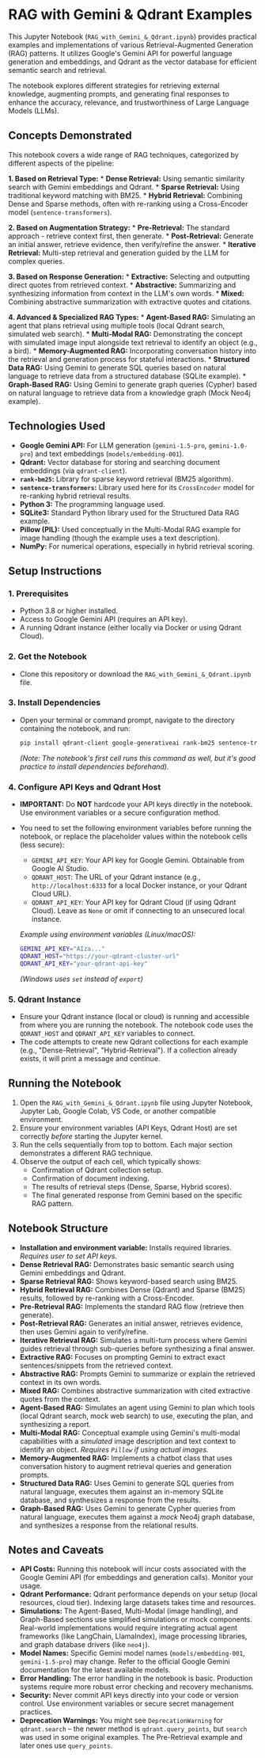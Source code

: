 # RAG with Gemini & Qdrant Examples

This Jupyter Notebook (`RAG_with_Gemini_&_Qdrant.ipynb`) provides practical examples and implementations of various Retrieval-Augmented Generation (RAG) patterns. It utilizes Google's Gemini API for powerful language generation and embeddings, and Qdrant as the vector database for efficient semantic search and retrieval.

The notebook explores different strategies for retrieving external knowledge, augmenting prompts, and generating final responses to enhance the accuracy, relevance, and trustworthiness of Large Language Models (LLMs).

## Concepts Demonstrated

This notebook covers a wide range of RAG techniques, categorized by different aspects of the pipeline:

**1. Based on Retrieval Type:**
    *   **Dense Retrieval:** Using semantic similarity search with Gemini embeddings and Qdrant.
    *   **Sparse Retrieval:** Using traditional keyword matching with BM25.
    *   **Hybrid Retrieval:** Combining Dense and Sparse methods, often with re-ranking using a Cross-Encoder model (`sentence-transformers`).

**2. Based on Augmentation Strategy:**
    *   **Pre-Retrieval:** The standard approach - retrieve context first, then generate.
    *   **Post-Retrieval:** Generate an initial answer, retrieve evidence, then verify/refine the answer.
    *   **Iterative Retrieval:** Multi-step retrieval and generation guided by the LLM for complex queries.

**3. Based on Response Generation:**
    *   **Extractive:** Selecting and outputting direct quotes from retrieved context.
    *   **Abstractive:** Summarizing and synthesizing information from context in the LLM's own words.
    *   **Mixed:** Combining abstractive summarization with extractive quotes and citations.

**4. Advanced & Specialized RAG Types:**
    *   **Agent-Based RAG:** Simulating an agent that plans retrieval using multiple tools (local Qdrant search, simulated web search).
    *   **Multi-Modal RAG:** Demonstrating the concept with simulated image input alongside text retrieval to identify an object (e.g., a bird).
    *   **Memory-Augmented RAG:** Incorporating conversation history into the retrieval and generation process for stateful interactions.
    *   **Structured Data RAG:** Using Gemini to generate SQL queries based on natural language to retrieve data from a structured database (SQLite example).
    *   **Graph-Based RAG:** Using Gemini to generate graph queries (Cypher) based on natural language to retrieve data from a knowledge graph (Mock Neo4j example).

## Technologies Used

*   **Google Gemini API:** For LLM generation (`gemini-1.5-pro`, `gemini-1.0-pro`) and text embeddings (`models/embedding-001`).
*   **Qdrant:** Vector database for storing and searching document embeddings (via `qdrant-client`).
*   **`rank-bm25`:** Library for sparse keyword retrieval (BM25 algorithm).
*   **`sentence-transformers`:** Library used here for its `CrossEncoder` model for re-ranking hybrid retrieval results.
*   **Python 3:** The programming language used.
*   **SQLite3:** Standard Python library used for the Structured Data RAG example.
*   **Pillow (PIL):** Used conceptually in the Multi-Modal RAG example for image handling (though the example uses a text description).
*   **NumPy:** For numerical operations, especially in hybrid retrieval scoring.

## Setup Instructions

### 1. Prerequisites
*   Python 3.8 or higher installed.
*   Access to Google Gemini API (requires an API key).
*   A running Qdrant instance (either locally via Docker or using Qdrant Cloud).

### 2. Get the Notebook
*   Clone this repository or download the `RAG_with_Gemini_&_Qdrant.ipynb` file.

### 3. Install Dependencies
*   Open your terminal or command prompt, navigate to the directory containing the notebook, and run:
    ```bash
    pip install qdrant-client google-generativeai rank-bm25 sentence-transformers numpy Pillow
    ```
    *(Note: The notebook's first cell runs this command as well, but it's good practice to install dependencies beforehand).*

### 4. Configure API Keys and Qdrant Host
*   **IMPORTANT:** Do **NOT** hardcode your API keys directly in the notebook. Use environment variables or a secure configuration method.
*   You need to set the following environment variables before running the notebook, or replace the placeholder values within the notebook cells (less secure):
    *   `GEMINI_API_KEY`: Your API key for Google Gemini. Obtainable from Google AI Studio.
    *   `QDRANT_HOST`: The URL of your Qdrant instance (e.g., `http://localhost:6333` for a local Docker instance, or your Qdrant Cloud URL).
    *   `QDRANT_API_KEY`: Your API key for Qdrant Cloud (if using Qdrant Cloud). Leave as `None` or omit if connecting to an unsecured local instance.

    *Example using environment variables (Linux/macOS):*
    ```bash
    GEMINI_API_KEY="AIza..."
    QDRANT_HOST="https://your-qdrant-cluster-url"
    QDRANT_API_KEY="your-qdrant-api-key"
    ```
    *(Windows uses `set` instead of `export`)*

### 5. Qdrant Instance
*   Ensure your Qdrant instance (local or cloud) is running and accessible from where you are running the notebook. The notebook code uses the `QDRANT_HOST` and `QDRANT_API_KEY` variables to connect.
*   The code attempts to create new Qdrant collections for each example (e.g., "Dense-Retrieval", "Hybrid-Retrieval"). If a collection already exists, it will print a message and continue.

## Running the Notebook

1.  Open the `RAG_with_Gemini_&_Qdrant.ipynb` file using Jupyter Notebook, Jupyter Lab, Google Colab, VS Code, or another compatible environment.
2.  Ensure your environment variables (API Keys, Qdrant Host) are set correctly *before* starting the Jupyter kernel.
3.  Run the cells sequentially from top to bottom. Each major section demonstrates a different RAG technique.
4.  Observe the output of each cell, which typically shows:
    *   Confirmation of Qdrant collection setup.
    *   Confirmation of document indexing.
    *   The results of retrieval steps (Dense, Sparse, Hybrid scores).
    *   The final generated response from Gemini based on the specific RAG pattern.

## Notebook Structure

*   **Installation and environment variable:** Installs required libraries. *Requires user to set API keys.*
*   **Dense Retrieval RAG:** Demonstrates basic semantic search using Gemini embeddings and Qdrant.
*   **Sparse Retrieval RAG:** Shows keyword-based search using BM25.
*   **Hybrid Retrieval RAG:** Combines Dense (Qdrant) and Sparse (BM25) results, followed by re-ranking with a Cross-Encoder.
*   **Pre-Retrieval RAG:** Implements the standard RAG flow (retrieve then generate).
*   **Post-Retrieval RAG:** Generates an initial answer, retrieves evidence, then uses Gemini again to verify/refine.
*   **Iterative Retrieval RAG:** Simulates a multi-turn process where Gemini guides retrieval through sub-queries before synthesizing a final answer.
*   **Extractive RAG:** Focuses on prompting Gemini to extract exact sentences/snippets from the retrieved context.
*   **Abstractive RAG:** Prompts Gemini to summarize or explain the retrieved context in its own words.
*   **Mixed RAG:** Combines abstractive summarization with cited extractive quotes from the context.
*   **Agent-Based RAG:** Simulates an agent using Gemini to plan which tools (local Qdrant search, mock web search) to use, executing the plan, and synthesizing a report.
*   **Multi-Modal RAG:** Conceptual example using Gemini's multi-modal capabilities with a *simulated* image description and text context to identify an object. *Requires `Pillow` if using actual images.*
*   **Memory-Augmented RAG:** Implements a chatbot class that uses conversation history to augment retrieval queries and generation prompts.
*   **Structured Data RAG:** Uses Gemini to generate SQL queries from natural language, executes them against an in-memory SQLite database, and synthesizes a response from the results.
*   **Graph-Based RAG:** Uses Gemini to generate Cypher queries from natural language, executes them against a *mock* Neo4j graph database, and synthesizes a response from the relational results.

## Notes and Caveats

*   **API Costs:** Running this notebook will incur costs associated with the Google Gemini API (for embeddings and generation calls). Monitor your usage.
*   **Qdrant Performance:** Qdrant performance depends on your setup (local resources, cloud tier). Indexing large datasets takes time and resources.
*   **Simulations:** The Agent-Based, Multi-Modal (image handling), and Graph-Based sections use simplified simulations or mock components. Real-world implementations would require integrating actual agent frameworks (like LangChain, LlamaIndex), image processing libraries, and graph database drivers (like `neo4j`).
*   **Model Names:** Specific Gemini model names (`models/embedding-001`, `gemini-1.5-pro`) may change. Refer to the official Google Gemini documentation for the latest available models.
*   **Error Handling:** The error handling in the notebook is basic. Production systems require more robust error checking and recovery mechanisms.
*   **Security:** Never commit API keys directly into your code or version control. Use environment variables or secure secret management practices.
*   **Deprecation Warnings:** You might see `DeprecationWarning` for `qdrant.search` – the newer method is `qdrant.query_points`, but `search` was used in some original examples. The Pre-Retrieval example and later ones use `query_points`.
